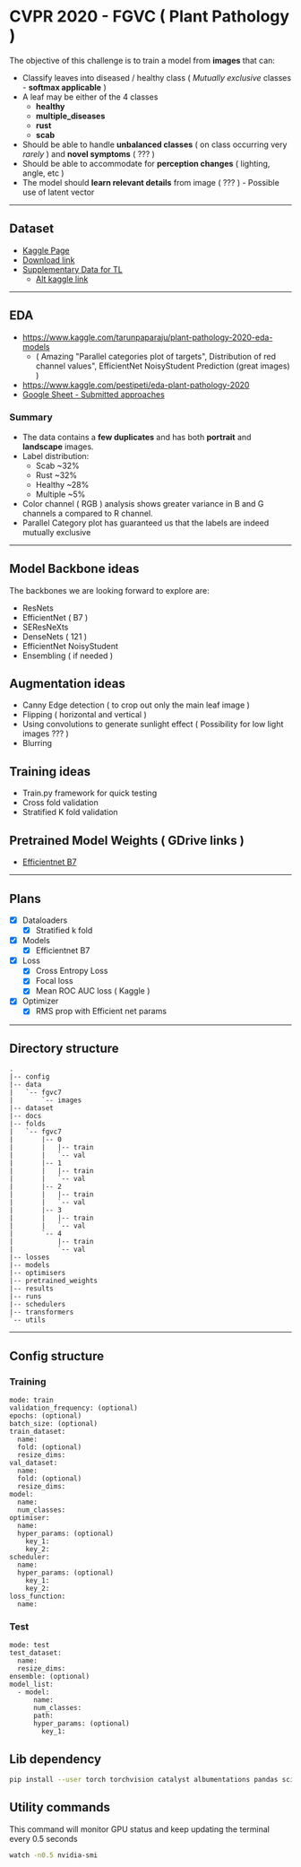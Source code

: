 # CVPR 2020 - FGVC ( Plant Pathology )
The objective of this challenge is to train a model from **images** that can:  
- Classify leaves into diseased / healthy class ( *Mutually exclusive* classes - **softmax applicable** )
- A leaf may be either of the 4 classes 
    - **healthy** 
    - **multiple_diseases** 
    - **rust**
    - **scab**
- Should be able to handle **unbalanced classes** ( on class occurring very *rarely* ) and **novel symptoms** ( ??? )
- Should be able to accommodate for **perception changes** ( lighting, angle, etc )
- The model should **learn relevant details** from image ( ??? ) - Possible use of latent vector

---

## Dataset
- [Kaggle Page](https://www.kaggle.com/c/plant-pathology-2020-fgvc7/data)
- [Download link](https://www.kaggle.com/c/18648/download-all)
- [Supplementary Data for TL](https://www.kaggle.com/c/plant-pathology-2020-fgvc7/discussion/135065)
    - [Alt kaggle link](https://www.kaggle.com/xhlulu/leafsnap-dataset)

---

## EDA
- https://www.kaggle.com/tarunpaparaju/plant-pathology-2020-eda-models
    - ( Amazing "Parallel categories plot of targets", Distribution of red channel values", EfficientNet NoisyStudent Prediction (great images) )
- https://www.kaggle.com/pestipeti/eda-plant-pathology-2020
- [Google Sheet - Submitted approaches](https://docs.google.com/spreadsheets/d/1VVi2HST5m4LFaSr-GBiUgQdsM6oA8O-mfq3UFKyqZU8/edit?usp=sharing)

### Summary
- The data contains a **few duplicates** and has both **portrait** and **landscape** images.
- Label distribution:
    - Scab ~32%
    - Rust ~32%
    - Healthy ~28%
    - Multiple ~5%
- Color channel ( RGB ) analysis shows greater variance in B and G channels a compared to R channel.
- Parallel Category plot has guaranteed us that the labels are indeed mutually exclusive

---

## Model Backbone ideas
The backbones we are looking forward to explore are:
- ResNets
- EfficientNet ( B7 )
- SEResNeXts
- DenseNets ( 121 )
- EfficientNet NoisyStudent
- Ensembling ( if needed )

## Augmentation ideas
- Canny Edge detection ( to crop out only the main leaf image )
- Flipping ( horizontal and vertical )
- Using convolutions to generate sunlight effect ( Possibility for low light images ??? )
- Blurring

## Training ideas
- Train.py framework for quick testing
- Cross fold validation
- Stratified K fold validation

## Pretrained Model Weights ( GDrive links )
- [Efficientnet B7](https://drive.google.com/drive/folders/1yza0tPWpx0t6qh6Pfqq_aZ_FrJ0RqCgc?usp=sharing)

---

## Plans
- [x] Dataloaders 
    - [x] Stratified k fold
- [x] Models
    - [x] Efficientnet B7
- [x] Loss
    - [x] Cross Entropy Loss
    - [x] Focal loss
    - [x] Mean ROC AUC loss ( Kaggle )
- [x] Optimizer
    - [x] RMS prop with Efficient net params

---

## Directory structure
```
.
|-- config
|-- data
|   `-- fgvc7
|       `-- images
|-- dataset
|-- docs
|-- folds
|   `-- fgvc7
|       |-- 0
|       |   |-- train
|       |   `-- val
|       |-- 1
|       |   |-- train
|       |   `-- val
|       |-- 2
|       |   |-- train
|       |   `-- val
|       |-- 3
|       |   |-- train
|       |   `-- val
|       `-- 4
|           |-- train
|           `-- val
|-- losses
|-- models
|-- optimisers
|-- pretrained_weights
|-- results
|-- runs
|-- schedulers
|-- transformers
`-- utils

```

---

## Config structure

### Training

```
mode: train
validation_frequency: (optional)
epochs: (optional)
batch_size: (optional)
train_dataset: 
  name: 
  fold: (optional)
  resize_dims: 
val_dataset: 
  name: 
  fold: (optional)
  resize_dims: 
model: 
  name: 
  num_classes: 
optimiser: 
  name: 
  hyper_params: (optional)
    key_1:
    key_2: 
scheduler:
  name: 
  hyper_params: (optional)
    key_1:
    key_2: 
loss_function: 
  name: 
```

### Test

```
mode: test
test_dataset: 
  name: 
  resize_dims: 
ensemble: (optional)
model_list:
  - model:
      name: 
      num_classes: 
      path: 
      hyper_params: (optional)
        key_1:
```

## Lib dependency
```bash
pip install --user torch torchvision catalyst albumentations pandas scikit-image tqdm scikit-learn pyyaml
```

## Utility commands
This command will monitor GPU status and keep updating the terminal every 0.5 seconds  
```bash
watch -n0.5 nvidia-smi
```

